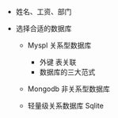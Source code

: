 - 姓名、工资、部门

- 选择合适的数据库
  - Myspl 关系型数据库
    - 外键 表关联
    - 数据库的三大范式
      
  - Mongodb 非关系型数据库
  - 轻量级关系数据库 Sqlite